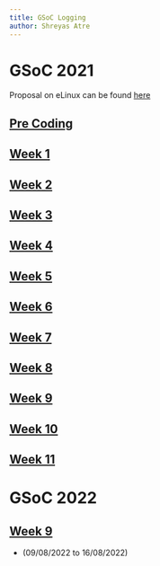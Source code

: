 ```yaml
---
title: GSoC Logging
author: Shreyas Atre
---
```


# GSoC 2021

Proposal on eLinux can be found [here](https://elinux.org/BeagleBoard/GSoC/2021_Proposal/beagle_config)

## [Pre Coding](gsoc-logs/2021/pre-coding)
## [Week 1](gsoc-logs/2021/week1)
## [Week 2](gsoc-logs/2021/week2)
## [Week 3](gsoc-logs/2021/week3)
## [Week 4](gsoc-logs/2021/week4)
## [Week 5](gsoc-logs/2021/week5)
## [Week 6](gsoc-logs/2021/week6)
## [Week 7](gsoc-logs/2021/week7)
## [Week 8](gsoc-logs/2021/week8)
## [Week 9](gsoc-logs/2021/week9)
## [Week 10](gsoc-logs/2021/week10)
## [Week 11](gsoc-logs/2021/week11)
<!-- ## [Week 12](gsoc-logs/week8) -->

# GSoC 2022

## [Week 9](gsoc-logs/2022/week9)

- (09/08/2022 to 16/08/2022)